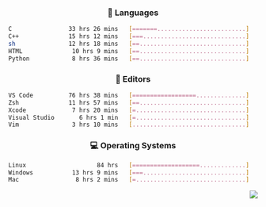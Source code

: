 <!--
<p align="center">
  <img height="50" src="https://cdn.simpleicons.org/c/81c8be" title="clang" alt="clang">
  <img height="50" src="https://cdn.simpleicons.org/c++/81c8be" title="cpp" alt="cpp">
  <img height="50" src="https://cdn.simpleicons.org/arm/81c8be" title="arm" alt="arm">
  <img height="50" src="https://cdn.simpleicons.org/stmicroelectronics/81c8be" title="stmicroelectronics" alt="stmicroelectronics">
  <img height="50" src="https://cdn.simpleicons.org/raspberrypi/81c8be" title="raspberrypi" alt="raspberrypi">
  <img height="50" src="https://cdn.simpleicons.org/cmake/81c8be" title="cmake" alt="cmake">
  <img height="50" src="https://cdn.simpleicons.org/gnubash/81c8be" title="gnubash" alt="gnubash">
</p>
-->

<!--START_SECTION:wakatime_gen-->
<div align="center">

### :hammer: Languages

```sh
C                33 hrs 26 mins   [=======.........................]    31.78%
C++              15 hrs 12 mins   [===.............................]    14.46%
sh               12 hrs 18 mins   [==..............................]    11.70%
HTML              10 hrs 9 mins   [==..............................]     9.65%
Python            8 hrs 36 mins   [==..............................]     8.18%
```

</div>

<div align="center">

### :floppy_disk: Editors

```sh
VS Code          76 hrs 38 mins   [==================..............]    72.84%
Zsh              11 hrs 57 mins   [==..............................]    11.37%
Xcode             7 hrs 20 mins   [=...............................]     6.97%
Visual Studio       6 hrs 1 min   [=...............................]     5.72%
Vim               3 hrs 10 mins   [................................]     3.01%
```

</div>

<div align="center">

### :computer: Operating Systems

```sh
Linux                    84 hrs   [===================.............]    79.86%
Windows           13 hrs 9 mins   [===.............................]    12.50%
Mac                8 hrs 2 mins   [=...............................]     7.64%
```

</div>


<!--END_SECTION:wakatime_gen-->

<div align="right">

[![](https://komarev.com/ghpvc/?username=luswdev&color=283044&style=for-the-badge&label=visiters)](https://github.com/luswdev)

</div>
